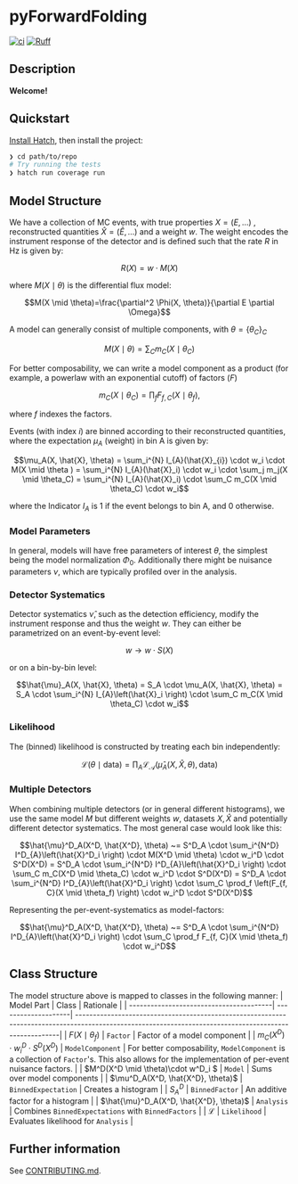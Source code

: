# pyForwardFolding

[![ci](https://github.com/chrhck/pyForwardFolding/workflows/ci/badge.svg)](https://github.com/chrhck/pyForwardFolding/actions/workflows/ci.yml)
[![Ruff](https://img.shields.io/endpoint?url=https://raw.githubusercontent.com/astral-sh/ruff/main/assets/badge/v2.json)](https://github.com/astral-sh/ruff)

## Description

**Welcome!**

## Quickstart

[Install Hatch](https://hatch.pypa.io/latest/install/), then install the project:

```sh
❯ cd path/to/repo
# Try running the tests
❯ hatch run coverage run
```

## Model Structure

We have a collection of MC events, with true properties $X = (E, \ldots)$ , reconstructed quantities $\hat{X} = (\hat{E}, \ldots)$ and a weight $w$.
The weight encodes the instrument response of the detector and is defined such that the rate $R$ in Hz is given by: 

```math
R(X) = w \cdot M(X)
```

where $M(X \mid \theta)$ is the differential flux model:

```math
M(X \mid \theta)=\frac{\partial^2 \Phi(X, \theta)}{\partial E \partial \Omega}
```

A model can generally consist of multiple components, with $\theta = \{\theta_C\}_C$

```math
M(X \mid \theta) = \sum_C m_C(X \mid \theta_C)
```

For better composability, we can write a model component as a product (for example, a powerlaw with an exponential cutoff) of factors ($F$)

```math
m_C(X \mid \theta_C) = \prod_f F_{f, C}(X \mid \theta_f) ,
```

where $f$ indexes the factors.

Events (with index $i$) are binned according to their reconstructed quantities, where the expectation $\mu_A$ (weight) in bin A is given by:

```math
\mu_A(X, \hat{X}, \theta) = \sum_i^{N} I_{A}(\hat{X}_{i}) \cdot w_i \cdot M(X \mid \theta ) = \sum_i^{N} I_{A}(\hat{X}_i) \cdot w_i \cdot \sum_j m_j(X \mid \theta_C) = \sum_i^{N} I_{A}(\hat{X}_i) \cdot \sum_C m_C(X \mid \theta_C) \cdot w_i
```

where the Indicator $I_{A}$ is $1$ if the event belongs to bin A, and $0$ otherwise.



### Model Parameters

In general, models will have free parameters of interest $\theta$, the simplest being the model normalization $\Phi_0$. Additionally there might be nuisance parameters $\nu$, which are typically profiled over in the analysis.

### Detector Systematics

Detector systematics $\hat{\nu}$, such as the detection efficiency, modify the instrument response and thus the weight $w$. They can either be parametrized on an event-by-event level:

```math
w \to w \cdot S(X)
```

or on a bin-by-bin level:

```math
\hat{\mu}_A(X, \hat{X}, \theta) = S_A \cdot \mu_A(X, \hat{X}, \theta) = S_A \cdot \sum_i^{N} I_{A}\left(\hat{X}_i \right) \cdot \sum_C m_C(X \mid \theta_C) \cdot w_i
```

### Likelihood

The (binned) likelihood is constructed by treating each bin independently:

```math
\mathcal{L}\left (\theta \mid \mathrm{data} \right) = \prod_A \mathcal{L_A}(\hat{\mu}_A(X, \hat{X}, \theta) , \mathrm{data})
```

### Multiple Detectors

When combining multiple detectors (or in general different histograms), we use the same model $M$ but different weights $w$, datasets $X, \hat{X}$ and potentially different detector systematics.
The most general case would look like this:

```math
\hat{\mu}^D_A(X^D, \hat{X^D}, \theta) ~= S^D_A \cdot \sum_i^{N^D} I^D_{A}\left(\hat{X}^D_i \right) \cdot M(X^D \mid \theta) \cdot w_i^D \cdot S^D(X^D) = S^D_A \cdot \sum_i^{N^D} I^D_{A}\left(\hat{X}^D_i \right) \cdot \sum_C m_C(X^D \mid \theta_C) \cdot w_i^D \cdot S^D(X^D) = S^D_A \cdot \sum_i^{N^D} I^D_{A}\left(\hat{X}^D_i \right) \cdot \sum_C \prod_f \left(F_{f, C}(X \mid \theta_f) \right) \cdot w_i^D \cdot S^D(X^D)
```

Representing the per-event-systematics as model-factors:

```math
\hat{\mu}^D_A(X^D, \hat{X^D}, \theta)  ~= S^D_A \cdot \sum_i^{N^D} I^D_{A}\left(\hat{X}^D_i \right) \cdot \sum_C \prod_f F_{f, C}(X \mid \theta_f) \cdot w_i^D
```

## Class Structure

The model structure above is mapped to classes in the following manner:
| Model Part                              | Class               | Rationale                                                                                                                                              |
| ----------------------------------------| --------------------| -------------------------------------------------------------------------------------------------------------------------------------------------------|
| $F(X \mid \theta_f)$                    | `Factor`            | Factor of a model component                                                                                                                            |
| $m_C(X^D) \cdot w_i^D \cdot S^D(X^D)$   | `ModelComponent`    | For better composability, `ModelComponent` is a collection of `Factor`'s. This also allows for the implementation of per-event nuisance factors.       |
| $M^D(X^D \mid \theta)\cdot w^D_i $      | `Model`             | Sums over model components                                                                                                                             |
| $\mu^D_A(X^D, \hat{X^D}, \theta)$       | `BinnedExpectation` | Creates a histogram                                                                                                                                    |
| $S_A^D$                                 | `BinnedFactor`      | An additive factor for a histogram                                                                                                                |
| $\hat{\mu}^D_A(X^D, \hat{X^D}, \theta)$ | `Analysis`          | Combines `BinnedExpectations` with `BinnedFactors`                                                                                          | 
| $\mathcal{L}$                           | `Likelihood`        | Evaluates likelihood for `Analysis`                                                                                                                    |


## Further information

See [CONTRIBUTING.md](.github/CONTRIBUTING.md).
